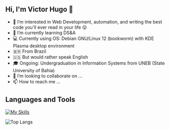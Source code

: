 ## Hi, I'm Victor Hugo 👋

- 👀 I’m interested in Web Development, automation, and writing the best code you'll ever read in your life 😛
- 🌱 I’m currently learning DS&A
- 💻 Currently using OS: Debian GNU/Linux 12 (bookworm) with KDE Plasma desktop environment
- 🇧🇷 From Brazil
- 🇺🇸 But would rather speak English
- 🎓 Ongoing: Undergraduation in Information Systems from UNEB (State University of Bahia)
- 💞️ I’m looking to collaborate on ...
- 📫 How to reach me ...

<!---
wilyJ80/wilyJ80 is a ✨ special ✨ repository because its `README.md` (this file) appears on your GitHub profile.
You can click the Preview link to take a look at your changes.
---> 

## Languages and Tools
[![My Skills](https://skillicons.dev/icons?i=bash,java,c,md,docker,linux,neovim,vim)](https://skillicons.dev)

![Top Langs](https://github-readme-stats.vercel.app/api/top-langs/?username=wilyJ80&layout=compact&theme=transparent)
